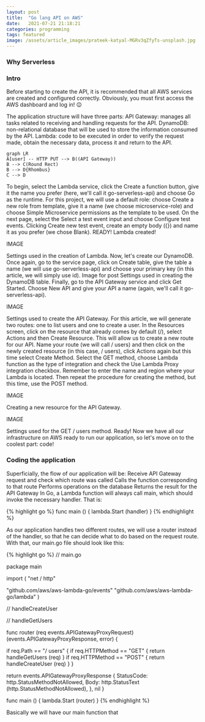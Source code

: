 ```yaml
---
layout: post
title:  "Go lang API on AWS"
date:   2021-07-21 21:18:21
categories: programming
tags: featured
image: /assets/article_images/prateek-katyal-MGRv3qZfyTs-unsplash.jpg
---
```


### Why Serverless



### Intro 
Before starting to create the API, it is recommended that all AWS services are created and configured correctly.
Obviously, you must first access the AWS dashboard and log in! 😉 

The application structure will have three parts:
API Gateway: manages all tasks related to receiving and handling requests for the API.
DynamoDB: non-relational database that will be used to store the information consumed by the API.
Lambda: code to be executed in order to verify the request made, obtain the necessary data, process it and return to the API.

```mermaid
graph LR
A[user] -- HTTP PUT --> B((API Gateway))
B --> C(Round Rect)
B --> D{Rhombus}
C --> D
```

To begin, select the Lambda service, click the Create a function button, give it the name you prefer (here, we'll call it go-serverless-api) and choose Go as the runtime. For this project, we will use a default role: choose Create a new role from template, give it a name (we choose microservice-role) and choose Simple Microservice permissions as the template to be used. On the next page, select the Select a test event input and choose Configure test events. Clicking Create new test event, create an empty body ({}) and name it as you prefer (we chose Blank). READY! Lambda created!

IMAGE

Settings used in the creation of Lambda.
Now, let's create our DynamoDB. Once again, go to the service page, click on Create table, give the table a name (we will use go-serverless-api) and choose your primary key (in this article, we will simply use id).
Image for post
Settings used in creating the DynamoDB table.
Finally, go to the API Gateway service and click Get Started. Choose New API and give your API a name (again, we'll call it go-serverless-api).

IMAGE

Settings used to create the API Gateway.
For this article, we will generate two routes: one to list users and one to create a user. In the Resources screen, click on the resource that already comes by default (/), select Actions and then Create Resource. This will allow us to create a new route for our API. Name your route (we will call / users) and then click on the newly created resource (in this case, / users), click Actions again but this time select Create Method. Select the GET method, choose Lambda function as the type of integration and check the Use Lambda Proxy integration checkbox. Remember to enter the name and region where your Lambda is located. Then repeat the procedure for creating the method, but this time, use the POST method.

IMAGE

Creating a new resource for the API Gateway.

IMAGE

Settings used for the GET / users method.
Ready! Now we have all our infrastructure on AWS ready to run our application, so let's move on to the coolest part: code!

### Coding the application
Superficially, the flow of our application will be:
Receive API Gateway request and check which route was called
Calls the function corresponding to that route
Performs operations on the database
Returns the result for the API Gateway
In Go, a Lambda function will always call main, which should invoke the necessary handler. That is:

{% highlight go %}
func main () {
  lambda.Start (handler)
}
{% endhighlight %}

As our application handles two different routes, we will use a router instead of the handler, so that he can decide what to do based on the request route. With that, our main.go file should look like this:

{% highlight go %}
// main.go

package main

import (
  "net / http"

  "github.com/aws/aws-lambda-go/events"
  "github.com/aws/aws-lambda-go/lambda"
)

// handleCreateUser

// handleGetUsers

func router (req events.APIGatewayProxyRequest) (events.APIGatewayProxyResponse, error) {

  if req.Path == "/ users" {
    if req.HTTPMethod == "GET" {
      return handleGetUsers (req)
    }
    if req.HTTPMethod == "POST" {
      return handleCreateUser (req)
    }
  }

  return events.APIGatewayProxyResponse {
    StatusCode: http.StatusMethodNotAllowed,
    Body: http.StatusText (http.StatusMethodNotAllowed),
  }, nil
}

func main () {
  lambda.Start (router)
}
{% endhighlight %}

Basically we will have our main function that

